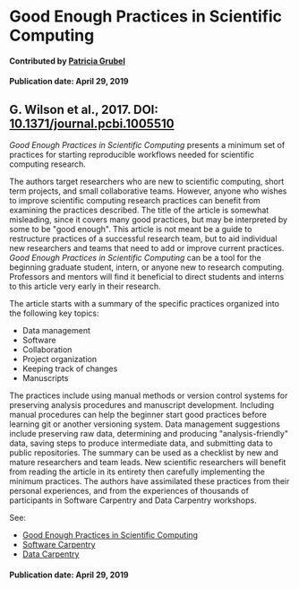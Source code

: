 
# Good Enough Practices in Scientific Computing

#### Contributed by [Patricia Grubel](https://github.com/pagrubel)

#### Publication date: April 29, 2019

## G. Wilson et al., 2017. DOI: [10.1371/journal.pcbi.1005510](https://doi.org/10.1371/journal.pcbi.1005510)

*Good Enough Practices in Scientific Computing* presents a minimum set of
practices for starting reproducible workflows needed for scientific computing
research. 

The authors target researchers who are new to scientific computing,
short term projects, and small collaborative teams.  However, anyone who wishes
to improve scientific computing research practices can benefit from examining
the practices described. The title of the article is somewhat misleading, since
it covers many good practices, but may be interpreted by some to be "good
enough". This article is not meant be a guide to restructure practices of a
successful research team, but to aid individual new researchers and teams that
need to add or improve current practices. *Good Enough Practices in Scientific
Computing* can be a tool for the beginning graduate student, intern, or anyone
new to research computing.  Professors and mentors will find it beneficial to
direct students and interns to this article very early in their research.

The article starts with a summary of the specific practices organized into
the following key topics: 
* Data management
* Software
* Collaboration
* Project organization 
* Keeping track of changes 
* Manuscripts  

The practices include using manual methods or version control systems for
preserving analysis procedures and manuscript development.  Including manual
procedures can help the beginner start good practices before learning git or
another versioning system. Data management suggestions include preserving raw
data, determining and producing "analysis-friendly" data, saving steps to
produce intermediate data, and submitting data to public repositories.  The
summary can be used as a checklist by new and mature researchers and team leads.
New scientific researchers will benefit from reading the article in its entirety
then carefully implementing the minimum practices.  The authors have assimilated
these practices from their personal experiences, and from the experiences of
thousands of participants in Software Carpentry and Data Carpentry workshops.

See:
* [Good Enough Practices in Scientific Computing](https://journals.plos.org/ploscompbiol/article?id=10.1371/journal.pcbi.1005510)
* [Software Carpentry](http://software-carpentry.org)
* [Data Carpentry](http://data-carpentry.org)

#### Publication date: April 29, 2019

<!---
Publish: yes
RSS update: 2019-04-29
Categories: Development
Topics: Software engineering 
Level: 2
Prerequisites: defaults
Aggregate: none
--->
